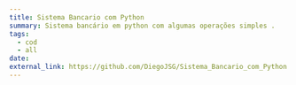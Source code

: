 ```yaml
---
title: Sistema Bancario com Python
summary: Sistema bancário em python com algumas operações simples .
tags:
  - cod
  - all
date: 
external_link: https://github.com/DiegoJSG/Sistema_Bancario_com_Python.git
---
```

